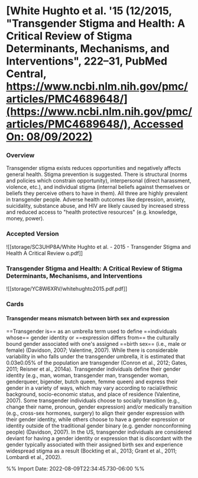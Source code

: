 # [**White Hughto et al.** **'15** (12/2015, "Transgender Stigma and Health: A Critical Review of Stigma Determinants, Mechanisms, and Interventions", 222–31, PubMed Central, [https://www.ncbi.nlm.nih.gov/pmc/articles/PMC4689648/](https://www.ncbi.nlm.nih.gov/pmc/articles/PMC4689648/), Accessed On: 08/09/2022)](zotero://select/library/items/LWETY3BZ)

### Overview
Transgender stigma exists reduces opportunities and negatively affects general health. Stigma prevention is suggested. There is structural (norms and policies which constrain opportunity), interpersonal (direct harassment, violence, etc.), and individual stigma (internal beliefs against themselves or beliefs they perceive others to have in them). All three are highly prevalent in transgender people. Adverse health outcomes like depression, anxiety, suicidality, substance abuse, and HIV are likely caused by increased stress and reduced access to "health protective resources" (e.g. knowledge, money, power).
### Accepted Version
![[storage/SC3UHP8A/White Hughto et al. - 2015 - Transgender Stigma and Health A Critical Review o.pdf]]

### Transgender Stigma and Health: A Critical Review of Stigma Determinants, Mechanisms, and Interventions
![[storage/YC8W6XRV/whitehughto2015.pdf.pdf]]

### Cards
#### Transgender means mismatch between birth sex and expression
==Transgender is== as an umbrella term used to define ==individuals whose== gender identity or ==expression differs from== the culturally bound gender associated with one's assigned ==birth sex== (i.e., male or female) (Davidson, 2007; Valentine, 2007). While there is considerable variability in who falls under the transgender umbrella, it is estimated that 0.03e0.05% of the population are transgender (Conron et al., 2012; Gates, 2011; Reisner et al., 2014a). Transgender individuals define their gender identity (e.g., man, woman, transgender man, transgender woman, genderqueer, bigender, butch queen, femme queen) and express their gender in a variety of ways, which may vary according to racial/ethnic background, socio-economic status, and place of residence (Valentine, 2007). Some transgender individuals choose to socially transition (e.g., change their name, pronoun, gender expression) and/or medically transition (e.g., cross-sex hormones, surgery) to align their gender expression with their gender identity, while others choose to have a gender expression or identity outside of the traditional gender binary (e.g. gender nonconforming people) (Davidson, 2007). In the US, transgender individuals are considered deviant for having a gender identity or expression that is discordant with the gender typically associated with their assigned birth sex and experience widespread stigma as a result (Bockting et al., 2013; Grant et al., 2011; Lombardi et al., 2002).

%% Import Date: 2022-08-09T22:34:45.730-06:00 %%
